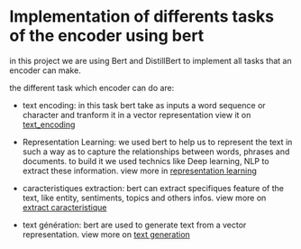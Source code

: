 # Implementation of differents tasks of the encoder using bert

in this project we are using Bert and DistillBert to implement all tasks that an encoder can make.

the different task which encoder can do are:

- text encoding: in this task bert take as inputs a word sequence or character and tranform it in a vector representation view it on
[text_encoding](/text_encoding/test.py)

- Representation Learning: we used bert to help us to represent the text in such a way as to capture the relationships between words, phrases and documents. to build it we used technics like Deep learning, NLP to extract these information. view more in [representation learning](/representation_learning/test.py)

- caracteristiques extraction: bert can extract specifiques feature of the text, like entity, sentiments, topics and others infos. view more on [extract caracteristique](/features_extraction/test.py)

- text génération: bert are used to generate text from a vector representation.
view more on [text generation](/text_generation/test.py)
